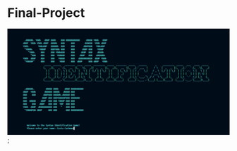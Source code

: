 # Final-Project
![Design preview for the Frontpage section of Syntax Identification Game](/image/Frontpage.png);
